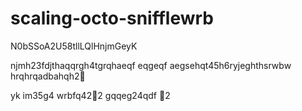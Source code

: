 # scaling-octo-snifflewrb
N0bSSoA2U58tllLQlHnjmGeyK

njmh23fdjthaqqrgh4tgrqhaeqf
eqgeqf
aegsehqt45h6ryjeghthsrwbw
hrqhrqadbahqh2￑


yk
im35g4
wrbfq42￐2
gqqeg24qdf
￑2
